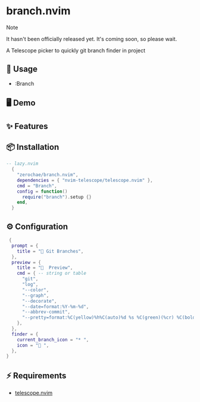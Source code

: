 # branch.nvim

>[!NOTE]
> It hasn't been officially released yet. It's coming soon, so please wait.

A Telescope picker to quickly git branch finder in project

## 🚀 Usage

- :Branch

## 🖥️ Demo


## ✨ Features

## 📦 Installation

```lua
-- lazy.nvim
  {
    "zerochae/branch.nvim",
    dependencies = { "nvim-telescope/telescope.nvim" },
    cmd = "Branch",
    config = function()
      require("branch").setup {}
    end,
  }
```

## ⚙️ Configuration


```lua
 {
  prompt = {
    title = " Git Branches",
  },
  preview = {
    title = "  Preview",
    cmd = { -- string or table
      "git",
      "log",
      "--color",
      "--graph",
      "--decorate",
      "--date=format:%Y-%m-%d",
      "--abbrev-commit",
      "--pretty=format:%C(yellow)%h%C(auto)%d %s %C(green)(%cr) %C(bold blue)%an",
    },
  },
  finder = {
    current_branch_icon = "* ",
    icon = " ",
  },
}
```

## ⚡️ Requirements

- [telescope.nvim](https://github.com/nvim-telescope/telescope.nvim)
